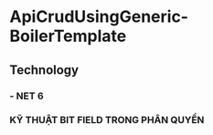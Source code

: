 # ApiCrudUsingGeneric-BoilerTemplate
## Technology
### - NET 6
### KỸ THUẬT BIT FIELD TRONG PHÂN QUYỀN
